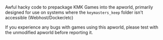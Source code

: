 Awful hacky code to prepackage KMK Games into the apworld, primarily designed for use on systems where the `keymasters_keep` folder isn't accessible (Webhost/Docker/etc)

If you experience any bugs with games using this apworld, please test with the unmodified apworld before reporting it.
